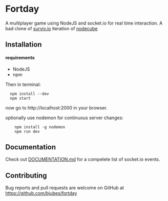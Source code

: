 # Fortday
A multiplayer game using NodeJS and socket.io for real time interaction.
A bad clone of [surviv.io](http://surviv.io/)
iteration of [nodecube](https://github.com/bjubes/nodecube)

## Installation
 #### requirements
  * NodeJS
  * npm

  Then in terminal:
  ```
    npm install --dev
    npm start
```
now go to http://localhost:2000 in your browser.

optionally use nodemon for continuous server changes:
```
    npm install -g nodemon
    npm run dev
```


## Documentation
Check out [DOCUMENTATION.md](https://github.com/bjubes/nodecube/blob/master/DOCUMENTATION.MD) for a compelete list of socket.io events.

## Contributing
Bug reports and pull requests are welcome on GitHub at https://github.com/bjubes/fortday
